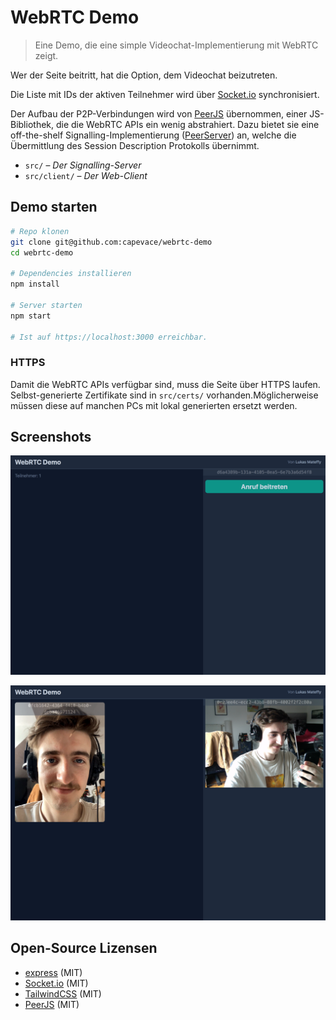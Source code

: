 # WebRTC Demo

> Eine Demo, die eine simple Videochat-Implementierung mit WebRTC zeigt.

Wer der Seite beitritt, hat die Option, dem Videochat beizutreten.

Die Liste mit IDs der aktiven Teilnehmer wird über [Socket.io](https://peerjs.com) synchronisiert.

Der Aufbau der P2P-Verbindungen wird von [PeerJS](https://peerjs.com/) übernommen, einer JS-Bibliothek, die die WebRTC APIs ein wenig abstrahiert. Dazu bietet sie eine off-the-shelf Signalling-Implementierung ([PeerServer](https://github.com/peers/peerjs-server)) an, welche die Übermittlung des Session Description Protokolls übernimmt.

-   `src/` – _Der Signalling-Server_
-   `src/client/` – _Der Web-Client_

## Demo starten

```bash
# Repo klonen
git clone git@github.com:capevace/webrtc-demo
cd webrtc-demo

# Dependencies installieren
npm install

# Server starten
npm start

# Ist auf https://localhost:3000 erreichbar.
```

### HTTPS

Damit die WebRTC APIs verfügbar sind, muss die Seite über HTTPS laufen. Selbst-generierte Zertifikate sind in `src/certs/` vorhanden.Möglicherweise müssen diese auf manchen PCs mit lokal generierten ersetzt werden.

## Screenshots

![](resources/screenshot_1.png)

![](resources/screenshot_2.png)

## Open-Source Lizensen

-   [express](https://github.com/expressjs/express) (MIT)
-   [Socket.io](https://socket.io) (MIT)
-   [TailwindCSS](https://tailwindcss.com) (MIT)
-   [PeerJS](https://peerjs.com) (MIT)
